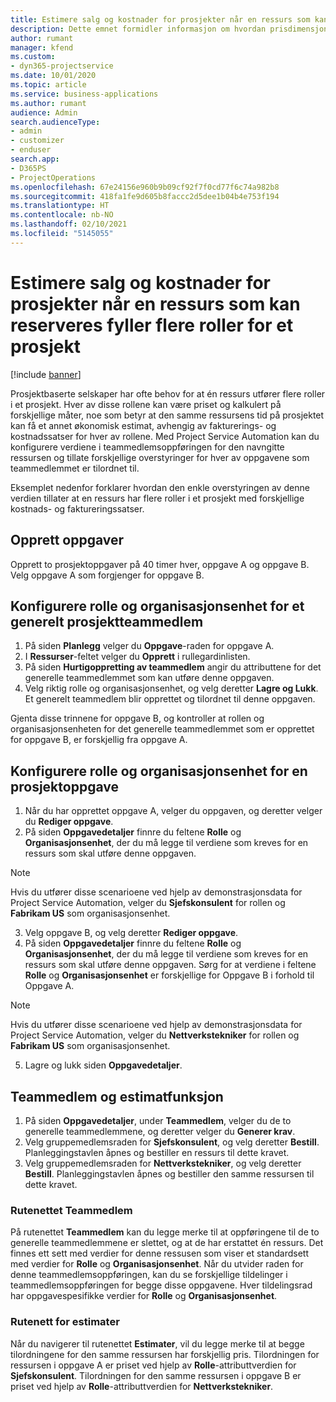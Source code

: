 ```yaml
---
title: Estimere salg og kostnader for prosjekter når en ressurs som kan reserveres fyller flere roller for et prosjekt
description: Dette emnet formidler informasjon om hvordan prisdimensjoner kan brukes til å støtte prissetting og kostnadsberegning for en ressurs som fyller flere roller i et prosjekt.
author: rumant
manager: kfend
ms.custom:
- dyn365-projectservice
ms.date: 10/01/2020
ms.topic: article
ms.service: business-applications
ms.author: rumant
audience: Admin
search.audienceType:
- admin
- customizer
- enduser
search.app:
- D365PS
- ProjectOperations
ms.openlocfilehash: 67e24156e960b9b09cf92f7f0cd77f6c74a982b8
ms.sourcegitcommit: 418fa1fe9d605b8faccc2d5dee1b04b4e753f194
ms.translationtype: HT
ms.contentlocale: nb-NO
ms.lasthandoff: 02/10/2021
ms.locfileid: "5145055"
---
```

# <a name="estimate-project-sales-and-costs-when-a-bookable-resource-fills-multiple-roles-for-a-project"></a>Estimere salg og kostnader for prosjekter når en ressurs som kan reserveres fyller flere roller for et prosjekt 

[!include [banner](../includes/psa-now-project-operations.md)]

Prosjektbaserte selskaper har ofte behov for at én ressurs utfører flere roller i et prosjekt. Hver av disse rollene kan være priset og kalkulert på forskjellige måter, noe som betyr at den samme ressursens tid på prosjektet kan få et annet økonomisk estimat, avhengig av fakturerings- og kostnadssatser for hver av rollene. Med Project Service Automation kan du konfigurere verdiene i teammedlemsoppføringen for den navngitte ressursen og tillate forskjellige overstyringer for hver av oppgavene som teammedlemmet er tilordnet til.

Eksemplet nedenfor forklarer hvordan den enkle overstyringen av denne verdien tillater at en ressurs har flere roller i et prosjekt med forskjellige kostnads- og faktureringssatser.

## <a name="create-tasks"></a>Opprett oppgaver
Opprett to prosjektoppgaver på 40 timer hver, oppgave A og oppgave B. Velg oppgave A som forgjenger for oppgave B.

## <a name="set-up-role-and-organization-unit-for-a-generic-project-team-member"></a>Konfigurere rolle og organisasjonsenhet for et generelt prosjektteammedlem

1. På siden **Planlegg** velger du **Oppgave**-raden for oppgave A. 
2. I **Ressurser**-feltet velger du **Opprett** i rullegardinlisten.
3. På siden **Hurtigoppretting av teammedlem** angir du attributtene for det generelle teammedlemmet som kan utføre denne oppgaven.
4. Velg riktig rolle og organisasjonsenhet, og velg deretter **Lagre og Lukk**. Et generelt teammedlem blir opprettet og tilordnet til denne oppgaven. 

Gjenta disse trinnene for oppgave B, og kontroller at rollen og organisasjonsenheten for det generelle teammedlemmet som er opprettet for oppgave B, er forskjellig fra oppgave A. 

## <a name="set-up-role-and-organization-unit-for-a-project-task"></a>Konfigurere rolle og organisasjonsenhet for en prosjektoppgave

1. Når du har opprettet oppgave A, velger du oppgaven, og deretter velger du **Rediger oppgave**.
2. På siden **Oppgavedetaljer** finnre du feltene **Rolle** og **Organisasjonsenhet**, der du må legge til verdiene som kreves for en ressurs som skal utføre denne oppgaven. 

  > [!NOTE]
  > Hvis du utfører disse scenarioene ved hjelp av demonstrasjonsdata for Project Service Automation, velger du **Sjefskonsulent** for rollen og **Fabrikam US** som organisasjonsenhet.

3. Velg oppgave B, og velg deretter **Rediger oppgave**.
4. På siden **Oppgavedetaljer** finnre du feltene **Rolle** og **Organisasjonsenhet**, der du må legge til verdiene som kreves for en ressurs som skal utføre denne oppgaven. Sørg for at verdiene i feltene **Rolle** og **Organisasjonsenhet** er forskjellige for Oppgave B i forhold til Oppgave A. 

  > [!NOTE]
  > Hvis du utfører disse scenarioene ved hjelp av demonstrasjonsdata for Project Service Automation, velger du **Nettverkstekniker** for rollen og **Fabrikam US** som organisasjonsenhet.

5. Lagre og lukk siden **Oppgavedetaljer**. 

## <a name="team-member-and-estimates-behavior"></a>Teammedlem og estimatfunksjon 

1. På siden **Oppgavedetaljer**, under **Teammedlem**, velger du de to generelle teammedlemmene, og deretter velger du **Generer krav**. 
2. Velg gruppemedlemsraden for **Sjefskonsulent**, og velg deretter **Bestill**. Planleggingstavlen åpnes og bestiller en ressurs til dette kravet.
3. Velg gruppemedlemsraden for **Nettverkstekniker**, og velg deretter **Bestill**. Planleggingstavlen åpnes og bestiller den samme ressursen til dette kravet.

### <a name="team-member-grid"></a>Rutenettet Teammedlem 
På rutenettet **Teammedlem** kan du legge merke til at oppføringene til de to generelle teammedlemmene er slettet, og at de har erstattet én ressurs. Det finnes ett sett med verdier for denne ressusen som viser et standardsett med verdier for **Rolle** og **Organisasjonsenhet**.
Når du utvider raden for denne teammedlemsoppføringen, kan du se forskjellige tildelinger i teammedlemsoppføringen for begge disse oppgavene. Hver tildelingsrad har oppgavespesifikke verdier for **Rolle** og **Organisasjonsenhet**. 

### <a name="estimates-grid"></a>Rutenett for estimater 
Når du navigerer til rutenettet **Estimater**, vil du legge merke til at begge tilordningene for den samme ressursen har forskjellig pris.
Tilordningen for ressursen i oppgave A er priset ved hjelp av **Rolle**-attributtverdien for **Sjefskonsulent**. Tilordningen for den samme ressursen i oppgave B er priset ved hjelp av **Rolle**-attributtverdien for **Nettverkstekniker**.

